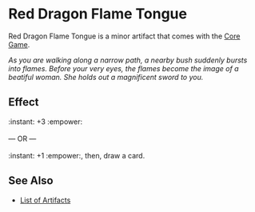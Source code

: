 # Red Dragon Flame Tongue

Red Dragon Flame Tongue is a minor artifact that comes with the [Core Game](../content.md).

*As you are walking along a narrow path, a nearby bush suddenly bursts into flames. Before your very eyes, the flames become the image of a beatiful woman. She holds out a magnificent sword to you.*


## Effect

:instant: +3 :empower:<br><br>— OR —<br><br>:instant: +1 :empower:, then, draw a card.


## See Also

- [List of Artifacts](../artifacts.md)
